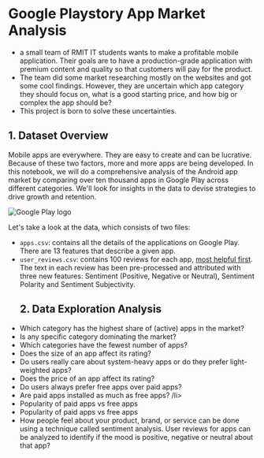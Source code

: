 # Google Playstory App Market Analysis
- a small team of RMIT IT students wants to make a profitable mobile application. Their goals are to have a production-grade application with premium content and quality 
so that customers will pay for the product.
- The team did some market researching mostly on the websites and got some cool findings. However, they are uncertain which app category they should focus on, 
what is a good starting price, and how big or complex the app should be?
- This project is born to solve these uncertainties. 


## 1. Dataset Overview
<p>Mobile apps are everywhere. They are easy to create and can be lucrative. Because of these two factors, more and more apps are being developed. 
In this notebook, we will do a comprehensive analysis of the Android app market by comparing over ten thousand apps in Google Play across different categories. 
We'll look for insights in the data to devise strategies to drive growth and retention.</p>
<p><img src="https://webstockreview.net/images/google-play-store-png.png" alt="Google Play logo"></p>
<p>Let's take a look at the data, which consists of two files:</p>
<ul>
<li><code>apps.csv</code>: contains all the details of the applications on Google Play. There are 13 features that describe a given app.</li>
<li><code>user_reviews.csv</code>: contains 100 reviews for each app, <a href="https://www.androidpolice.com/2019/01/21/google-play-stores-redesigned-ratings-and-reviews-section-lets-you-easily-filter-by-star-rating/">most helpful first</a>. The text in each review has been pre-processed and attributed with three new features: Sentiment (Positive, Negative or Neutral), Sentiment Polarity and Sentiment Subjectivity.</li>



## 2. Data Exploration Analysis
<li>Which category has the highest share of (active) apps in the market? </li>
<li>Is any specific category dominating the market?</li>
<li>Which categories have the fewest number of apps?</li>
<li>Does the size of an app affect its rating? </li>
<li>Do users really care about system-heavy apps or do they prefer light-weighted apps? </li>
<li>Does the price of an app affect its rating? </li>
<li>Do users always prefer free apps over paid apps?</li>
<li>Are paid apps installed as much as free apps? /li>
<li>Popularity of paid apps vs free apps</li>
<li>Popularity of paid apps vs free apps</li>
<li>How people feel about your product, brand, or service can be done using a technique called sentiment analysis. 
User reviews for apps can be analyzed to identify if the mood is positive, negative or neutral about that app?


